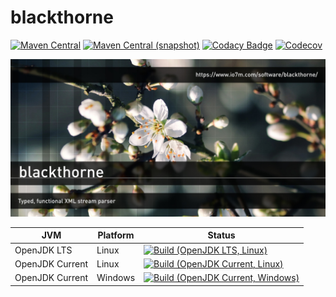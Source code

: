blackthorne
===

[![Maven Central](https://img.shields.io/maven-central/v/com.io7m.blackthorne/com.io7m.blackthorne.svg?style=flat-square)](http://search.maven.org/#search%7Cga%7C1%7Cg%3A%22com.io7m.blackthorne%22)
[![Maven Central (snapshot)](https://img.shields.io/nexus/s/https/oss.sonatype.org/com.io7m.blackthorne/com.io7m.blackthorne.svg?style=flat-square)](https://oss.sonatype.org/content/repositories/snapshots/com/io7m/blackthorne/)
[![Codacy Badge](https://img.shields.io/codacy/grade/6589f45ce9894044b13940a85aaf555c.svg?style=flat-square)](https://www.codacy.com/app/github_79/blackthorne?utm_source=github.com&amp;utm_medium=referral&amp;utm_content=io7m/blackthorne&amp;utm_campaign=Badge_Grade)
[![Codecov](https://img.shields.io/codecov/c/github/io7m/blackthorne.svg?style=flat-square)](https://codecov.io/gh/io7m/blackthorne)

![blackthorne](./src/site/resources/blackthorne.jpg?raw=true)

| JVM             | Platform | Status |
|-----------------|----------|--------|
| OpenJDK LTS     | Linux    | [![Build (OpenJDK LTS, Linux)](https://img.shields.io/github/workflow/status/io7m/blackthorne/main-openjdk_lts-linux)](https://github.com/io7m/blackthorne/actions?query=workflow%3Amain-openjdk_lts-linux) |
| OpenJDK Current | Linux    | [![Build (OpenJDK Current, Linux)](https://img.shields.io/github/workflow/status/io7m/blackthorne/main-openjdk_current-linux)](https://github.com/io7m/blackthorne/actions?query=workflow%3Amain-openjdk_current-linux)
| OpenJDK Current | Windows  | [![Build (OpenJDK Current, Windows)](https://img.shields.io/github/workflow/status/io7m/blackthorne/main-openjdk_current-windows)](https://github.com/io7m/blackthorne/actions?query=workflow%3Amain-openjdk_current-windows)

